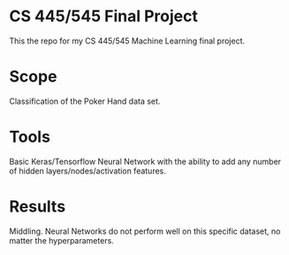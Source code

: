 # CS 445/545 Final Project
This the repo for my CS 445/545 Machine Learning final project.

# Scope
Classification of the Poker Hand data set.

# Tools
Basic Keras/Tensorflow Neural Network with the ability to add any number of hidden layers/nodes/activation features.

# Results
Middling. Neural Networks do not perform well on this specific dataset, no matter the hyperparameters.

